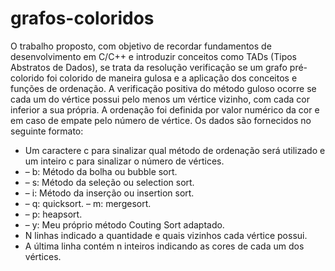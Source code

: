 # grafos-coloridos

O trabalho proposto, com objetivo de recordar fundamentos de desenvolvimento
em C/C++ e introduzir conceitos como TADs (Tipos Abstratos de Dados), se trata da
resolução verificação se um grafo pré-colorido foi colorido de maneira gulosa e a
aplicação dos conceitos e funções de ordenação. A verificação positiva do método
guloso ocorre se cada um do vértice possui pelo menos um vértice vizinho, com cada
cor inferior a sua própria. A ordenação foi definida por valor numérico da cor e em caso
de empate pelo número de vértice. Os dados são fornecidos no seguinte formato:

* Um caractere c para sinalizar qual método de ordenação será utilizado e um
inteiro c para sinalizar o número de vértices.
* – b: Método da bolha ou bubble sort.
* – s: Método da seleção ou selection sort.
* – i: Método da inserção ou insertion sort.
* – q: quicksort. – m: mergesort.
* – p: heapsort.
* – y: Meu próprio método Couting Sort adaptado.
* N linhas indicado a quantidade e quais vizinhos cada vértice possui.
* A última linha contém n inteiros indicando as cores de cada um dos vértices.
